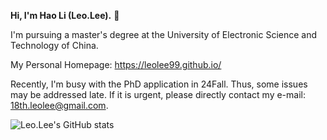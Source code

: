 **Hi, I'm Hao Li (Leo.Lee).** 👋

I'm pursuing a master's degree at the University of Electronic Science and Technology of China.

My Personal Homepage: https://leolee99.github.io/

Recently, I'm busy with the PhD application in 24Fall. Thus, some issues may be addressed late. If it is urgent, please directly contact my e-mail: 18th.leolee@gmail.com.

![Leo.Lee's GitHub stats](https://github-readme-stats-one-bice.vercel.app/api?username=leolee99&show_icons=true&include_all_commits=true&count_private=true&role=OWNER,ORGANIZATION_MEMBER,COLLABORATOR)

